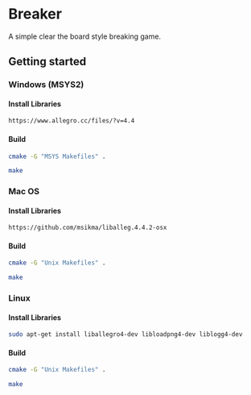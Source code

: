 # Breaker

A simple clear the board style breaking game.

## Getting started

### Windows (MSYS2)

#### Install Libraries

```bash
https://www.allegro.cc/files/?v=4.4
```

#### Build

```bash
cmake -G "MSYS Makefiles" .
```

```bash
make
```

### Mac OS

#### Install Libraries

```bash
https://github.com/msikma/liballeg.4.4.2-osx
```

#### Build

```bash
cmake -G "Unix Makefiles" .
```

```bash
make
```

### Linux

#### Install Libraries

```bash
sudo apt-get install liballegro4-dev libloadpng4-dev liblogg4-dev
```

#### Build

```bash
cmake -G "Unix Makefiles" .
```

```bash
make
```
